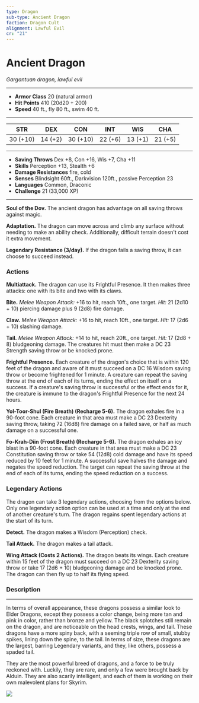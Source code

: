 ```yaml
---
type: Dragon
sub-type: Ancient Dragon
faction: Dragon Cult
alignment: Lawful Evil
cr: "21"
---
```

# Ancient Dragon
*Gargantuan dragon, lawful evil*
___
- **Armor Class** 20 (natural armor)
- **Hit Points** 410 (20d20 + 200)
- **Speed** 40 ft., fly 80 ft., swim 40 ft.
___
| **STR** | **DEX** | **CON** | **INT** | **WIS** | **CHA** |
|:-------:|:-------:|:-------:|:-------:|:-------:|:-------:|
| 30 (+10) | 14 (+2) | 30 (+10) | 22 (+6) | 13 (+1) | 21 (+5) |
___
- **Saving Throws** Dex +8, Con +16, Wis +7, Cha +11
- **Skills** Perception +13, Stealth +6
- **Damage Resistances** fire, cold
- **Senses** Blindsight 60ft., Darkvision 120ft., passive Perception 23
- **Languages** Common, Draconic
- **Challenge** 21 (33,000 XP)
___
**Soul of the Dov.** The ancient dragon has advantage on all saving throws against magic.

**Adaptation.** The dragon can move across and climb any surface without needing to make an ability check. Additionally, difficult terrain doesn't cost it extra movement.

**Legendary Resistance (3/day).** If the dragon fails a saving throw, it can choose to succeed instead.

### Actions

**Multiattack.** The dragon can use its Frightful Presence. It then makes three attacks: one with its bite and two with its claws.

**Bite.** *Melee Weapon Attack:* +16 to hit, reach 10ft., one target. *Hit:* 21 (2d10 + 10) piercing damage plus 9 (2d8) fire damage.

**Claw.** *Melee Weapon Attack:* +16 to hit, reach 10ft., one target. *Hit:* 17 (2d6 + 10) slashing damage.

**Tail.** *Melee Weapon Attack:* +14 to hit, reach 20ft., one target. *Hit:* 17 (2d8 + 8) bludgeoning damage. The creatures hit must then make a DC 23 Strength saving throw or be knocked prone.

**Frightful Presence.** Each creature of the dragon's choice that is within 120 feet of the dragon and aware of it must succeed on a DC 16 Wisdom saving throw or become frightened for 1 minute. A creature can repeat the saving throw at the end of each of its turns, ending the effect on itself on a success. If a creature's saving throw is successful or the effect ends for it, the creature is immune to the dragon's Frightful Presence for the next 24 hours.

**Yol-Toor-Shul (Fire Breath) (Recharge 5-6).** The dragon exhales fire in a 90-foot cone. Each creature in that area must make a DC 23 Dexterity saving throw, taking 72 (16d8) fire damage on a failed save, or half as much damage on a successful one.

**Fo-Krah-Diin (Frost Breath) (Recharge 5-6).** The dragon exhales an icy blast in a 90-foot cone. Each creature in that area must make a DC 23 Constitution saving throw or take 54 (12d8) cold damage and have its speed reduced by 10 feet for 1 minute. A successful save halves the damage and negates the speed reduction. The target can repeat the saving throw at the end of each of its turns, ending the speed reduction on a success.

### Legendary Actions
The dragon can take 3 legendary actions, choosing from the options below. Only one legendary action option can be used at a time and only at the end of another creature's turn. The dragon regains spent legendary actions at the start of its turn.

**Detect.** The dragon makes a Wisdom (Perception) check.

**Tail Attack.** The dragon makes a tail attack.

**Wing Attack (Costs 2 Actions).** The dragon beats its wings. Each creature within 15 feet of the dragon must succeed on a DC 23 Dexterity saving throw or take 17 (2d6 + 10) bludgeoning damage and be knocked prone. The dragon can then fly up to half its flying speed.

### Description
---
In terms of overall appearance, these dragons possess a similar look to Elder Dragons, except they possess a color change, being more tan and pink in color, rather than bronze and yellow. The black splotches still remain on the dragon, and are noticeable on the head crests, wings, and tail.
These dragons have a more spiny back, with a seeming triple row of small, stubby spikes, lining down the spine, to the tail. In terms of size, these dragons are the largest, barring Legendary variants, and they, like others, possess a spaded tail.

They are the most powerful breed of dragons, and a force to be truly reckoned with. Luckily, they are rare, and only a few were brought back by Alduin. They are also scarily intelligent, and each of them is working on their own malevolent plans for Skyrim.

<img 
  src='https://orig14.deviantart.net/4048/f/2011/338/0/6/earth_dragon_of_skyrim_by_saltso-d4i5dp7.jpg' />